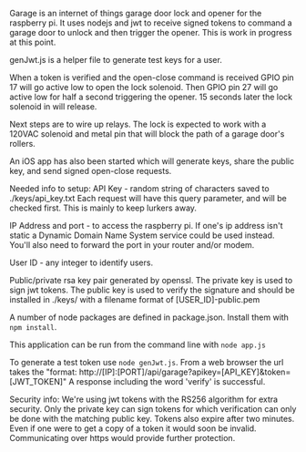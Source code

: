 Garage is an internet of things garage door lock and opener for the 
raspberry pi. It uses nodejs and jwt to receive signed tokens to command a garage door to unlock and then trigger the opener. This is work in progress at this point.

genJwt.js is a helper file to generate test keys for a user.

When a token is verified and the open-close command is received GPIO pin 17 will go active low to open the lock solenoid. Then GPIO pin 27 will go active low for half a second triggering the opener. 15 seconds later the lock solenoid in will release.
 
Next steps are to wire up relays. The lock is expected to work with a 120VAC solenoid and metal pin that will block the path of a garage door's rollers.

An iOS app has also been started which will generate keys, share the public key, and send signed open-close requests.

Needed info to setup:
API Key - random string of characters saved to ./keys/api_key.txt 
Each request will have this query parameter, and will be checked first. This is mainly to keep lurkers away.

IP Address and port - to access the raspberry pi. If one's ip address isn't static a Dynamic Domain Name System service could be used instead. You'll also need to forward the port in your router and/or modem.

User ID - any integer to identify users.

Public/private rsa key pair generated by openssl. The private key is used to sign jwt tokens. The public key is used to verify the signature and should be installed in ./keys/ with a filename format of [USER_ID]-public.pem

A number of node packages are defined in package.json. Install them with `npm install`.

This application can be run from the command line with `node app.js`

To generate a test token use `node genJwt.js`. From a web browser the url takes the "format: http://[IP]:[PORT]/api/garage?apikey=[API_KEY]&token=[JWT_TOKEN]"
A response including the word 'verify' is successful. 

Security info:
We're using jwt tokens with the RS256 algorithm for extra security. Only the private key can sign tokens for which verification can only be done with the matching public key. Tokens also expire after two minutes. Even if one were to get a copy of a token it would soon be invalid. Communicating over https would provide further protection.

